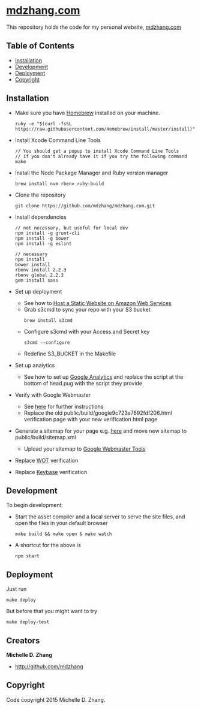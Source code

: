 # [mdzhang.com](http://mdzhang.com)

This repository holds the code for my personal website, [mdzhang.com](http://mdzhang.com)

## Table of Contents

* [Installation](#installation)
* [Development](#development)
* [Deployment](#deployment)
* [Copyright](#copyright)

## Installation

* Make sure you have [Homebrew](http://brew.sh/) installed on your machine.
    ```
    ruby -e "$(curl -fsSL https://raw.githubusercontent.com/Homebrew/install/master/install)"
    ```

* Install Xcode Command Line Tools
    ```
    // You should get a popup to install Xcode Command Line Tools
    // if you don't already have it if you try the following command
    make
    ```

* Install the Node Package Manager and Ruby version manager
    ```
    brew install nvm rbenv ruby-build
    ```

* Clone the repository
    ```
    git clone https://github.com/mdzhang/mdzhang.com.git
    ```

* Install dependencies
    ```
    // not necessary, but useful for local dev
    npm install -g grunt-cli
    npm install -g bower
    npm install -g eslint

    // necessary
    npm install
    bower install
    rbenv install 2.2.3
    rbenv global 2.2.3
    gem install sass
    ```

* Set up deployment
  * See how to [Host a Static Website on Amazon Web Services](http://docs.aws.amazon.com/gettingstarted/latest/swh/website-hosting-intro.html)
  * Grab s3cmd to sync your repo with your S3 bucket
      ```
      brew install s3cmd
      ```
  * Configure s3cmd with your Access and Secret key
      ```
      s3cmd --configure
      ```
  * Redefine S3_BUCKET in the Makefile

* Set up analytics
  * See how to set up [Google Analytics](https://support.google.com/analytics/answer/1008080?hl=en) and replace the script at the bottom of head.pug with the script they provide

* Verify with Google Webmaster
  * See [here](https://www.google.com/webmasters/) for further instructions
  * Replace the old public/build/google9c723a7692fdf206.html verification page with your new verification html page

* Generate a sitemap for your page e.g. [here](https://www.xml-sitemaps.com/]) and move new sitemap to public/build/sitemap.xml
  * Upload your sitemap to [Google Webmaster Tools](https://www.google.com/webmasters/tools/sitemap-list)

* Replace [WOT](https://www.mywot.com/) verification

* Replace [Keybase](https://keybase.io/) verification

## Development

To begin development:

* Start the asset compiler and a local server to serve the site files, and open the files in your default browser
    ```
    make build && make open & make watch
    ```

* A shortcut for the above is
    ```
    npm start
    ```

## Deployment

Just run

```
make deploy
```

But before that you might want to try

```
make deploy-test
```

## Creators

**Michelle D. Zhang**

  * <http://github.com/mdzhang>

## Copyright

Code copyright 2015 Michelle D. Zhang.
